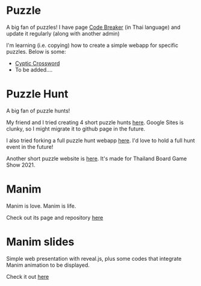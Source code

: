 # Puzzle

A big fan of puzzles! I have page [Code Breaker](https://www.facebook.com/codebreakerth/) (in Thai language) and update it regularly (along with another admin)

I'm learning (i.e. copying) how to create a simple webapp for specific puzzles. Below is some:
* [Cyptic Crossword](./puzzles/crossword)
* To be added....


# Puzzle Hunt

A big fan of puzzle hunts!

My friend and I tried creating 4 short puzzle hunts [here](https://sites.google.com/view/puzzlehuntth). Google Sites is clunky, so I might migrate it to github page in the future.

I also tried forking a full puzzle hunt webapp [here](http://lemononmars.pythonanywhere.com/). I'd love to hold a full hunt event in the future!

Another short puzzle website is [here](./tbs2021puzzles). It's made for Thailand Board Game Show 2021.

# Manim

Manim is love. Manim is life.

Check out its page and repository [here](./manim/myprojects)

# Manim slides

Simple web presentation with reveal.js, plus some codes that integrate Manim animation to be displayed. 

Check it out [here](./manim_slides)
